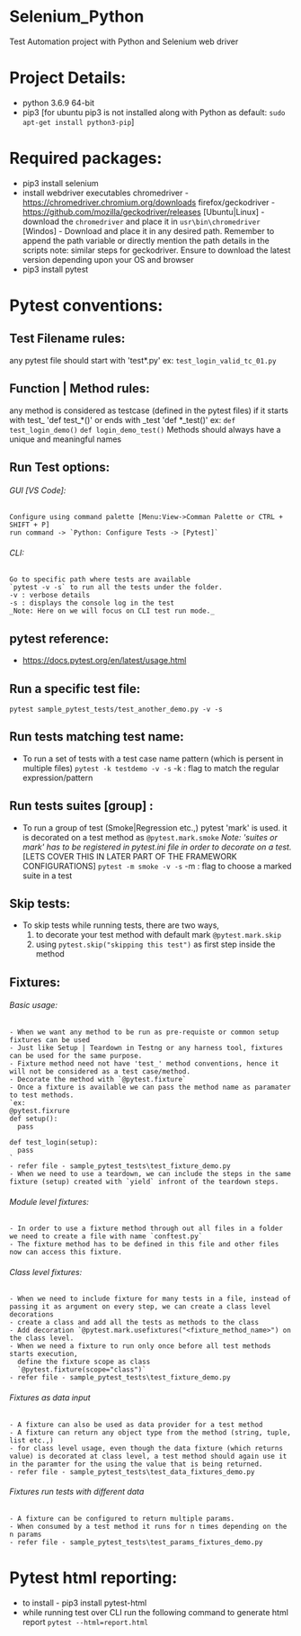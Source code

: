 # Selenium_Python
Test Automation project with Python and Selenium web driver

# Project Details:
- python 3.6.9 64-bit
- pip3 
  [for ubuntu pip3 is not installed along with Python as default: 
  `sudo apt-get install python3-pip`]

# Required packages:
- pip3 install selenium
- install webdriver executables
  chromedriver - https://chromedriver.chromium.org/downloads
  firefox/geckodriver - https://github.com/mozilla/geckodriver/releases
  [Ubuntu|Linux] - download the `chromedriver` and place it in `usr\bin\chromedriver`
  [Windos] - Download and place it in any desired path. Remember to append
  the path variable or directly mention the path details in the scripts
  note: similar steps for geckodriver. Ensure to download the latest version depending upon your      OS and browser
- pip3 install pytest

# Pytest conventions:
## Test Filename rules:
  any pytest file should start with 'test*.py'
  ex: `test_login_valid_tc_01.py`

## Function | Method rules:
  any method is considered as testcase (defined in the pytest files) if
  it starts with test_ 'def test_*()' or ends with _test 'def *_test()'
  ex: `def test_login_demo()` `def login_demo_test()`
  Methods should always have a unique and meaningful names

## Run Test options:
  ###### GUI [VS Code]:
    Configure using command palette [Menu:View->Comman Palette or CTRL + SHIFT + P]
    run command -> `Python: Configure Tests -> [Pytest]`
  ###### CLI:
    Go to specific path where tests are available
    `pytest -v -s` to run all the tests under the folder.
    -v : verbose details
    -s : displays the console log in the test
    _Note: Here on we will focus on CLI test run mode._

## pytest reference:
  - https://docs.pytest.org/en/latest/usage.html
  
## Run a specific test file:
  `pytest sample_pytest_tests/test_another_demo.py -v -s`

## Run tests matching test name:
  - To run a set of tests with a test case name pattern (which is persent in multiple files)
    `pytest -k testdemo -v -s`
    -k : flag to match the regular expression/pattern

## Run tests suites [group] :
  - To run a group of test (Smoke|Regression etc.,) pytest 'mark' is used.
    it is decorated on a test method as `@pytest.mark.smoke`
    _Note: 'suites or mark' has to be registered in pytest.ini file in order to decorate on a test._
    [LETS COVER THIS IN LATER PART OF THE FRAMEWORK CONFIGURATIONS]
    `pytest -m smoke -v -s`
    -m : flag to choose a marked suite in a test

## Skip tests:
  - To skip tests while running tests, there are two ways,
    1. to decorate your test method with default mark
      `@pytest.mark.skip`
    2. using `pytest.skip("skipping this test")` as first step inside the method

## Fixtures:
  ###### Basic usage:
    - When we want any method to be run as pre-requiste or common setup fixtures can be used
    - Just like Setup | Teardown in Testng or any harness tool, fixtures can be used for the same purpose.
    - Fixture method need not have 'test_' method conventions, hence it will not be considered as a test case/method.
    - Decorate the method with `@pytest.fixture`
    - Once a fixture is available we can pass the method name as paramater to test methods.
    `ex:
    @pytest.fixrure
    def setup():
      pass
    
    def test_login(setup):
      pass
    `
    - refer file - sample_pytest_tests\test_fixture_demo.py
    - When we need to use a teardown, we can include the steps in the same fixture (setup) created with `yield` infront of the teardown steps.

  ###### Module level fixtures:
    - In order to use a fixture method through out all files in a folder we need to create a file with name `conftest.py`
    - The fixture method has to be defined in this file and other files now can access this fixture.

  ###### Class level fixtures:
    - When we need to include fixture for many tests in a file, instead of passing it as argument on every step, we can create a class level decorations
    - create a class and add all the tests as methods to the class
    - Add decoration `@pytest.mark.usefixtures("<fixture_method_name>") on the class level.
    - When we need a fixture to run only once before all test methods starts execution,
      define the fixture scope as class
      `@pytest.fixture(scope="class")`
    - refer file - sample_pytest_tests\test_fixture_demo.py
  
  ###### Fixtures as data input
    - A fixture can also be used as data provider for a test method
    - A fixture can return any object type from the method (string, tuple, list etc.,)
    - for class level usage, even though the data fixture (which returns value) is decorated at class level, a test method should again use it in the paramter for the using the value that is being returned.
    - refer file - sample_pytest_tests\test_data_fixtures_demo.py

  ###### Fixtures run tests with different data
    - A fixture can be configured to return multiple params.
    - When consumed by a test method it runs for n times depending on the n params
    - refer file - sample_pytest_tests\test_params_fixtures_demo.py

# Pytest html reporting:
  - to install - pip3 install pytest-html
  - while running test over CLI run the following command to generate html report
    `pytest --html=report.html`
